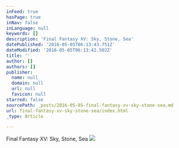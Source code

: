 ```yaml
---
inFeed: true
hasPage: true
inNav: false
inLanguage: null
keywords: []
description: 'Final Fantasy XV: Sky, Stone, Sea'
datePublished: '2016-05-05T06:13:43.751Z'
dateModified: '2016-05-05T06:13:42.502Z'
title: ''
author: []
authors: []
publisher:
  name: null
  domain: null
  url: null
  favicon: null
starred: false
sourcePath: _posts/2016-05-05-final-fantasy-xv-sky-stone-sea.md
url: final-fantasy-xv-sky-stone-sea/index.html
_type: Article

---
```

Final Fantasy XV: Sky, Stone, Sea
![](https://the-grid-user-content.s3-us-west-2.amazonaws.com/3bdcf982-a45c-4e66-9673-272d48095f4f.png)